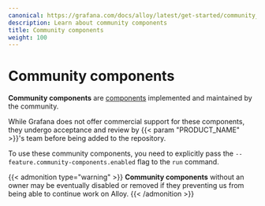 ```yaml
---
canonical: https://grafana.com/docs/alloy/latest/get-started/community_components/
description: Learn about community components
title: Community components
weight: 100
---
```


# Community components

__Community components__ are [components][Components] implemented and maintained by the community.

While Grafana does not offer commercial support for these components, they undergo acceptance and review by {{< param "PRODUCT_NAME" >}}'s team before being added to the repository.

To use these community components, you need to explicitly pass the `--feature.community-components.enabled` flag to the `run` command.

{{< admonition type="warning" >}}
__Community components__ without an owner may be eventually disabled or removed if they preventing us from being able to continue work on Alloy.
{{< /admonition >}}

[Components]: ../components/